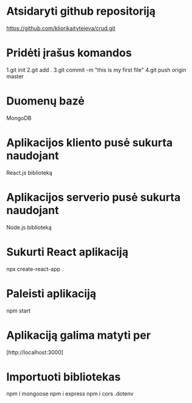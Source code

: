 # Atsidaryti github repositoriją

https://github.com/kliorikaityteieva/crud.git

# Pridėti įrašus komandos

1.git init
2.git add .
3.git commit -m "this is my first file"
4.git push origin master

# Duomenų bazė

MongoDB

# Aplikacijos kliento pusė sukurta naudojant

React.js biblioteką

# Aplikacijos serverio pusė sukurta naudojant

Node.js biblioteką


# Sukurti React aplikaciją

npx create-react-app .

# Paleisti aplikaciją

npm start

# Aplikaciją galima matyti per

 [http://localhost:3000]

# Importuoti bibliotekas

npm i mongoose
npm i express
npm i cors
.dotenv


